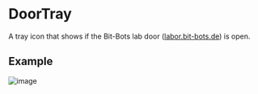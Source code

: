 # DoorTray
A tray icon that shows if the Bit-Bots lab door ([labor.bit-bots.de](https://labor.bit-bots.de)) is open.

## Example
![image](https://user-images.githubusercontent.com/15075613/140520336-ff5c6134-9e69-4acf-b1d6-20e85c1984b8.png)
